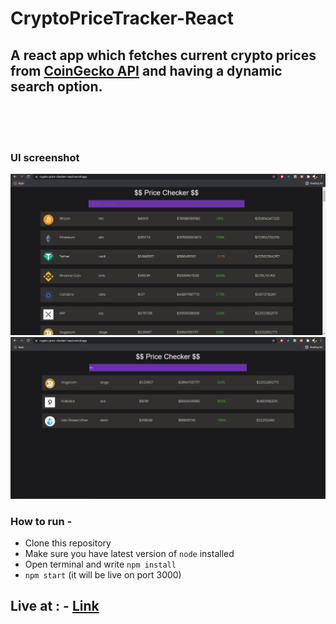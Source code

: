 # CryptoPriceTracker-React  
## A react app which fetches current crypto prices from <a href="https://api.coingecko.com/api/v3/coins/markets?vs_currency=usd&order=market_cap_desc&per_page=100&page=1&sparkline=false">CoinGecko API</a> and having a dynamic search option. 
<br> <br> <br>  
### UI screenshot  

![image](./Screenshot1.PNG)
![image](./Screenshot2.PNG)   

### How to run -  
- Clone this repository
- Make sure you have latest version of `node` installed 
- Open terminal and write `npm install`     
- `npm start` (it will be live on port 3000) 

## Live at : - <a href="https://crypto-price-checker-react.vercel.app/">Link</a>    


